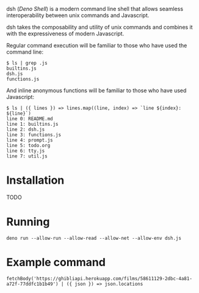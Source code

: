 dsh (_Deno Shell_) is a modern command line shell that allows seamless
interoperability between unix commands and Javascript.

dsh takes the composability and utility of unix commands and combines it with
the expressiveness of modern Javascript.

Regular command execution will be familiar to those who have used the command line:

```
$ ls | grep .js
builtins.js
dsh.js
functions.js
```

And inline anonymous functions will be familiar to those who have used Javascript:

```
$ ls | ({ lines }) => lines.map((line, index) => `line ${index}: ${line}`)
line 0: README.md
line 1: builtins.js
line 2: dsh.js
line 3: functions.js
line 4: prompt.js
line 5: todo.org
line 6: tty.js
line 7: util.js
```

# Installation
TODO

# Running
`deno run --allow-run --allow-read --allow-net --allow-env dsh.js`

# Example command
`fetchBody('https://ghibliapi.herokuapp.com/films/58611129-2dbc-4a81-a72f-77ddfc1b1b49') | ({ json }) => json.locations`
